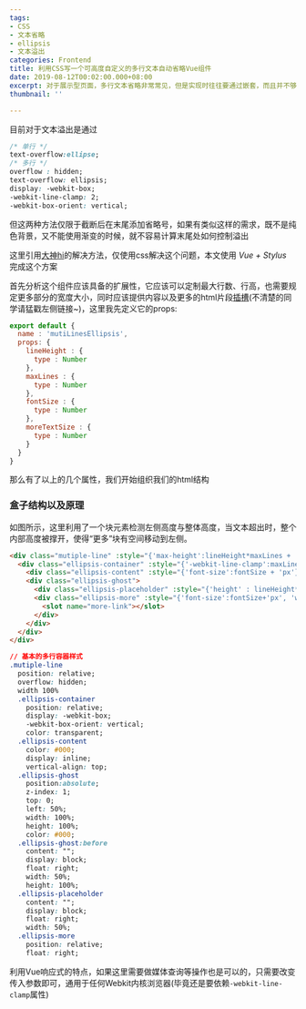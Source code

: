 ```yaml
---
tags:
- CSS
- 文本省略
- ellipsis
- 文本溢出
categories: Frontend
title: 利用CSS写一个可高度自定义的多行文本自动省略Vue组件
date: 2019-08-12T00:02:00.000+08:00
excerpt: 对于展示型页面，多行文本省略非常常见，但是实现时往往要通过嵌套，而且并不够足够精确，这里借鉴一位前辈的方案实现一个小的Vue组件实现多行省略。
thumbnail: ''

---
```

目前对于文本溢出是通过
```CSS
/* 单行 */
text-overflow:ellipse;
/* 多行 */
overflow : hidden;
text-overflow: ellipsis;
display: -webkit-box;
-webkit-line-clamp: 2;
-webkit-box-orient: vertical;
```

但这两种方法仅限于截断后在末尾添加省略号，如果有类似这样的需求，既不是纯色背景，又不能使用渐变的时候，就不容易计算末尾处如何控制溢出

这里引用[大神hi](http://hai.li/2017/03/08/css-multiline-overflow-ellipsis.html)的解决方法，仅使用css解决这个问题，本文使用 _Vue + Stylus_ 完成这个方案

首先分析这个组件应该具备的扩展性，它应该可以定制最大行数、行高，也需要规定更多部分的宽度大小，同时应该提供内容以及更多的html片段[插槽](https://cn.vuejs.org/v2/guide/components-slots.html#ad)(不清楚的同学请猛戳左侧链接~)，这里我先定义它的props:
```javascript
export default {
  name : 'mutiLinesEllipsis',
  props: {
    lineHeight : {
      type : Number
    },
    maxLines : {
      type : Number
    },
    fontSize : {
      type : Number
    },
    moreTextSize : {
      type : Number
    }
  }
}
```
那么有了以上的几个属性，我们开始组织我们的html结构

### 盒子结构以及原理
如图所示，这里利用了一个块元素检测左侧高度与整体高度，当文本超出时，整个内部高度被撑开，使得“更多”块有空间移动到左侧。

```html
<div class="mutiple-line" :style="{'max-height':lineHeight*maxLines + 'px' , 'line-height':lineHeight+'px'}">
  <div class="ellipsis-container" :style="{'-webkit-line-clamp':maxLines , 'font-size':moreTextSize + 'px'}">
    <div class="ellipsis-content" :style="{'font-size':fontSize + 'px'}"><slot></slot></div>
    <div class="ellipsis-ghost">
      <div class="ellipsis-placeholder" :style="{'height' : lineHeight*maxLines + 'px'}"></div>
      <div class="ellipsis-more" :style="{'font-size':fontSize+'px', 'width':moreTextSize+'px', 'height':lineHeight+'px', 'margin-top':'-'+lineHeight+'px'}">
        <slot name="more-link"></slot>
      </div>
    </div>
  </div>
</div>
```

```css
// 基本的多行容器样式
.mutiple-line 
  position: relative;
  overflow: hidden;
  width 100%
  .ellipsis-container   
    position: relative;
    display: -webkit-box;
    -webkit-box-orient: vertical;
    color: transparent;
  .ellipsis-content 
    color: #000;
    display: inline;
    vertical-align: top;
  .ellipsis-ghost 
    position:absolute;
    z-index: 1;
    top: 0;
    left: 50%;
    width: 100%;
    height: 100%;
    color: #000;
  .ellipsis-ghost:before
    content: "";
    display: block;
    float: right;
    width: 50%;
    height: 100%;
  .ellipsis-placeholder 
    content: "";
    display: block;
    float: right;
    width: 50%;
  .ellipsis-more 
    position: relative;
    float: right;
```

利用Vue响应式的特点，如果这里需要做媒体查询等操作也是可以的，只需要改变传入参数即可，通用于任何Webkit内核浏览器(毕竟还是要依赖`-webkit-line-clamp`属性)